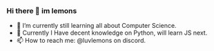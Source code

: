 ### Hi there 👋 im lemons

- 🌱 I’m currently still learning all about Computer Science.
- 🐍 Currently I Have decent knowledge on Python, will learn JS next.
- 📫 How to reach me: @luvlemons on discord.

